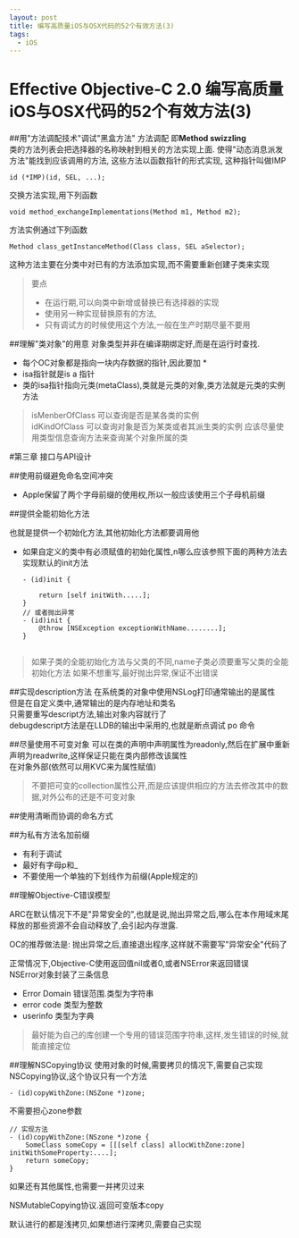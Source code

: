 ```yaml
---
layout: post
title: 编写高质量iOS与OSX代码的52个有效方法(3)
tags:
  - iOS
---
```


Effective Objective-C 2.0 编写高质量iOS与OSX代码的52个有效方法(3)
=====
##用"方法调配技术"调试"黑盒方法"
方法调配 即**Method swizzling**  
类的方法列表会把选择器的名称映射到相关的方法实现上面. 使得"动态消息派发方法"能找到应该调用的方法, 这些方法以函数指针的形式实现, 这种指针叫做IMP

```
id (*IMP)(id, SEL, ...);
```

交换方法实现,用下列函数  

```
void method_exchangeImplementations(Method m1, Method m2);
```

方法实例通过下列函数

```
Method class_getInstanceMethod(Class class, SEL aSelector);
```

这种方法主要在分类中对已有的方法添加实现,而不需要重新创建子类来实现

>要点
>
>* 在运行期,可以向类中新增或替换已有选择器的实现
>* 使用另一种实现替换原有的方法,
>* 只有调试方的时候使用这个方法,一般在生产时期尽量不要用


##理解"类对象"的用意
对象类型并非在编译期绑定好,而是在运行时查找.  

* 每个OC对象都是指向一块内存数据的指针,因此要加 * 
* isa指针就是is a 指针
* 类的isa指针指向元类(metaClass),类就是元类的对象,类方法就是元类的实例方法

> isMenberOfClass 可以查询是否是某各类的实例  
> idKindOfClass 可以查询对象是否为某类或者其派生类的实例
> 应该尽量使用类型信息查询方法来查询某个对象所属的类

#第三章 接口与API设计

##使用前缀避免命名空间冲突

* Apple保留了两个字母前缀的使用权,所以一般应该使用三个子母机前缀

##提供全能初始化方法

也就是提供一个初始化方法,其他初始化方法都要调用他

* 如果自定义的类中有必须赋值的初始化属性,n哪么应该参照下面的两种方法去实现默认的init方法
	
	```
	- (id)init {
		
		return [self initWith.....];
	}
	// 或者抛出异常
	- (id)init {
		@throw [NSException exceptionWithName........];
	}
	
	
	```
	
> 如果子类的全能初始化方法与父类的不同,name子类必须要重写父类的全能初始化方法
> 如果不想重写,最好抛出异常,保证不出错误

##实现description方法
在系统类的对象中使用NSLog打印通常输出的是属性  
但是在自定义类中,通常输出的是内存地址和类名  
只需要重写descript方法,输出对象内容就行了  
debugdescript方法是在LLDB的输出中采用的,也就是断点调试 po 命令

##尽量使用不可变对象
可以在类的声明中声明属性为readonly,然后在扩展中重新声明为readwrite,这样保证只能在类内部修改该属性  
在对象外部(依然可以用KVC来为属性赋值)  

> 不要把可变的collection属性公开,而是应该提供相应的方法去修改其中的数据,对外公布的还是不可变对象

##使用清晰而协调的命名方式


##为私有方法名加前缀

* 有利于调试
* 最好有字母p和_
* 不要使用一个单独的下划线作为前缀(Apple规定的)


##理解Objective-C错误模型

ARC在默认情况下不是"异常安全的",也就是说,抛出异常之后,哪么在本作用域末尾释放的那些资源不会自动释放了,会引起内存泄露.  

OC的推荐做法是: 抛出异常之后,直接退出程序,这样就不需要写"异常安全"代码了  

正常情况下,Objective-C使用返回值nil或者0,或者NSError来返回错误  
NSError对象封装了三条信息

* Error Domain 错误范围.类型为字符串
* error code 类型为整数
* userinfo 类型为字典

> 最好能为自己的库创建一个专用的错误范围字符串,这样,发生错误的时候,就能直接定位


##理解NSCopying协议
使用对象的时候,需要拷贝的情况下,需要自己实现NSCopying协议,这个协议只有一个方法

	- (id)copyWithZone:(NSZone *)zone;

不需要担心zone参数  

	// 实现方法
	- (id)copyWithZone:(NSzone *)zone {
		SomeClass someCopy = [[[self class] allocWithZone:zone] initWithSomeProperty:....];
		return someCopy;
	}

如果还有其他属性,也需要一并拷贝过来  


NSMutableCopying协议.返回可变版本copy

默认进行的都是浅拷贝,如果想进行深拷贝,需要自己实现